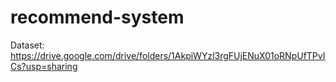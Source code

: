 # recommend-system
Dataset: https://drive.google.com/drive/folders/1AkpiWYzl3rgFUjENuX01oRNpUfTPvICs?usp=sharing
 
